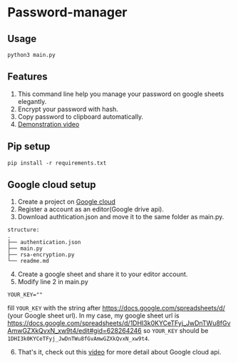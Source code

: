 # Password-manager
## Usage
```
python3 main.py
```
## Features
1. This command line help you manage your password on google sheets elegantly.
2. Encrypt your password with hash.
3. Copy password to clipboard automatically.
4. [Demonstration video](https://youtu.be/SfdZxzV8e0g)

## Pip setup
```
pip install -r requirements.txt
```
## Google cloud setup
1. Create a project on [Google cloud](https://cloud.google.com/)
2. Register a account as an editor(Google drive api).
3. Download authtication.json and move it to the same folder as main.py.
```
structure:
.
├── authentication.json
├── main.py
├── rsa-encryption.py
└── readme.md
```

4. Create a google sheet and share it to your editor account.
5. Modify line 2 in main.py
```
YOUR_KEY=""
```
fill `YOUR_KEY` with the string after https://docs.google.com/spreadsheets/d/ (your Google sheet url).
In my case, my google sheet url is https://docs.google.com/spreadsheets/d/1DHI3k0KYCeTFyj_JwDnTWu8fGvAmwGZXkQvxN_xw9t4/edit#gid=628264246
so `YOUR_KEY` should be `1DHI3k0KYCeTFyj_JwDnTWu8fGvAmwGZXkQvxN_xw9t4`.

6. That's it, check out this [video](https://www.youtube.com/watch?v=T1vqS1NL89E&t=307s) for more detail about Google cloud api.
